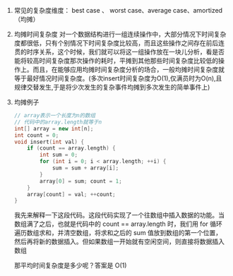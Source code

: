 1. 常见的复杂度维度： best case 、 worst case、average case、amortized （均摊）

2. 均摊时间复杂度
   对一个数据结构进行一组连续操作中，大部分情况下时间复杂度都很低，只有个别情况下时间复杂度比较高，而且这些操作之间存在前后连贯的时序关系，这个时候，我们就可以将这一组操作放在一块儿分析，看是否能将较高时间复杂度那次操作的耗时，平摊到其他那些时间复杂度比较低的操作上。而且，在能够应用均摊时间复杂度分析的场合，一般均摊时间复杂度就等于最好情况时间复杂度。(多次insert时间复杂度为O(1),仅满员时为O(n),且规律交替发生,于是将少次发生的复杂事件均摊到多次发生的简单事件上)

3. 均摊例子

   ```c++
   // array表示一个长度为n的数组 
   // 代码中的array.length就等于n 
   int[] array = new int[n];
   int count = 0; 
   void insert(int val) { 
       if (count == array.length) {
           int sum = 0;
           for (int i = 0; i < array.length; ++i) {
               sum = sum + array[i];
           } 
           array[0] = sum; count = 1; 
       }
       array[count] = val; ++count; 
   }
   ```

   我先来解释一下这段代码。这段代码实现了一个往数组中插入数据的功能。当数组满了之后，也就是代码中的 count == array.length 时，我们用 for 循环遍历数组求和，并清空数组，将求和之后的 sum 值放到数组的第一个位置，然后再将新的数据插入。但如果数组一开始就有空闲空间，则直接将数据插入数组


   那平均时间复杂度是多少呢？答案是 O(1)